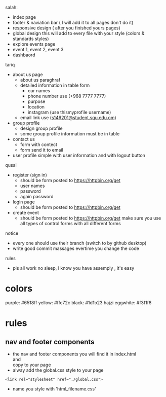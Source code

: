 

salah:
- index page
- footer & naviation bar ( I will add it to all pages don't do it)
- responsive design ( after you finished yours pages)
- global design this will add to every file with your style (colors & standards styles)
- explore events page
- event 1, event 2, event 3
- dashbaord

tariq
- about us page
    - about us paraghraf
    - detailed information in table form 
        - our names 
        - phone number use (+968 7777 7777)
        - purpose
        - location 
        - instagram (use thismyprofile username)
    - email link use (s146201@student.squ.edu.om)
- group profile
    - design group profile
    - some group profile information must be in table
- contact us
    - form with contect
    - form send it to email
- user profile simple with user information and with logout button


qusai
- register (sign in)
    - should be form posted to https://httpbin.org/get
    - user names
    - password
    - again password
- login page
    - should be form posted to https://httpbin.org/get
- create event 
    - should be form posted to https://httpbin.org/get
make sure you use all types of control forms with all different forms


notice
 - every one should use their branch (switch to by github desktop)
 - write good commit massages evertime you change the code

rules
- pls all work no sleep, I know you have assemply , it's easy


# colors
purple: #6518ff
yellow: #ffc72c
black: #1d1b23
hajzi eggwhite: #f3f1f8


# rules
## nav and footer components
- the nav and footer components you will find it in index.html <nav/> and <footer/> copy to your page
- alway add the global.css style to your page 
```
<link rel="stylesheet" href="./global.css">
```

- name you style with 'html_filename.css' 
